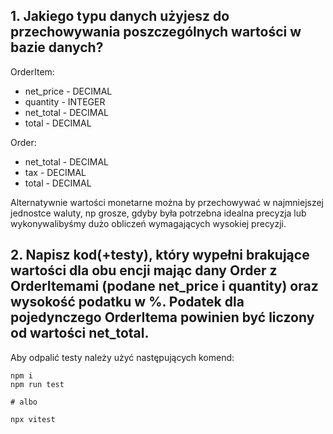 ## 1. Jakiego typu danych użyjesz do przechowywania poszczególnych wartości w bazie danych?

OrderItem:

- net_price - DECIMAL
- quantity - INTEGER
- net_total - DECIMAL
- total - DECIMAL

Order:

- net_total - DECIMAL
- tax - DECIMAL
- total - DECIMAL

Alternatywnie wartości monetarne można by przechowywać w najmniejszej jednostce waluty, np grosze, gdyby była potrzebna idealna precyzja lub wykonywalibyśmy dużo obliczeń wymagających wysokiej precyzji.

## 2. Napisz kod(+testy), który wypełni brakujące wartości dla obu encji mając dany Order z OrderItemami (podane net_price i quantity) oraz wysokość podatku w %. Podatek dla pojedynczego OrderItema powinien być liczony od wartości net_total.

Aby odpalić testy należy użyć następujących komend:

```
npm i
npm run test

# albo

npx vitest
```
